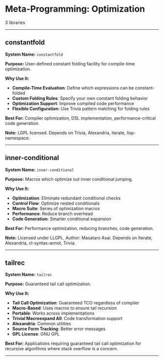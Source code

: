 # Meta-Programming: Optimization

3 libraries

---

## constantfold

**System Name:** `constantfold`

**Purpose:** User-defined constant folding facility for compile-time optimization.

**Why Use It:**
- **Compile-Time Evaluation**: Define which expressions can be constant-folded
- **Custom Folding Rules**: Specify your own constant folding behavior
- **Optimization Support**: Improve compiled code performance
- **Flexible Configuration**: Use Trivia pattern matching for folding rules

**Best For:** Compiler optimization, DSL implementation, performance-critical code generation.

**Note:** LGPL licensed. Depends on Trivia, Alexandria, iterate, lisp-namespace.

---


## inner-conditional

**System Name:** `inner-conditional`

**Purpose:** Macros which optimize out inner conditional jumping.

**Why Use It:**
- **Optimization**: Eliminate redundant conditional checks
- **Control Flow**: Optimize nested conditionals
- **Macro Suite**: Series of optimization macros
- **Performance**: Reduce branch overhead
- **Code Generation**: Smarter conditional expansion

**Best For:** Performance optimization, reducing branches, code generation.

**Note:** Licensed under LLGPL. Author: Masataro Asai. Depends on Iterate, Alexandria, cl-syntax-annot, Trivia.

---


## tailrec

**System Name:** `tailrec`

**Purpose:** Guaranteed tail call optimization.

**Why Use It:**
- **Tail Call Optimization**: Guaranteed TCO regardless of compiler
- **Macro-Based**: Uses macros to ensure tail recursion
- **Portable**: Works across implementations
- **Trivial Macroexpand All**: Code transformation support
- **Alexandria**: Common utilities
- **Source Form Tracking**: Better error messages
- **GPL License**: GNU GPL

**Best For:** Applications requiring guaranteed tail call optimization for recursive algorithms where stack overflow is a concern.

---


